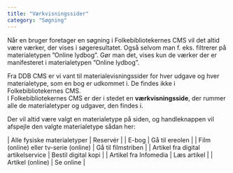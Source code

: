 ```yaml
---
title: "Værkvisningssider"
category: "Søgning"
---
```


Når en bruger foretager en søgning i Folkebibliotekernes CMS vil det altid være værker, der vises i søgeresultatet. Også selvom man f. eks. filtrerer på materialetypen ”Online lydbog”. Gør man det, vises kun de værker der er manifesteret i materialetypen ”Online lydbog”. 

Fra DDB CMS er vi vant til materialevisningssider for hver udgave og hver materialetype, som en bog er udkommet i. De findes ikke i Folkebibliotekernes CMS.  
I Folkebibliotekernes CMS er der i stedet en **værkvisningsside**, der rummer alle de materialetyper og udgaver, den findes i.

Der vil altid være valgt en materialetype på siden, og handleknappen vil afspejle den valgte materialetype sådan her:


| Alle fysiske materialetyper | Reservér |
| E-bog	| Gå til ereolen |
| Film (online) eller tv-serie (online)	| Gå til filmstriben |
| Artikel fra digital artikelservice | Bestil digital kopi |
| Artikel fra Infomedia	| Læs artikel |
| Artikel (online) | Se online |



